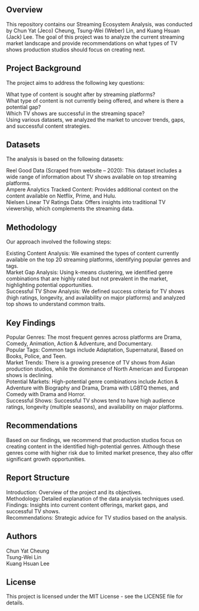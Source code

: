 ## Overview
This repository contains our Streaming Ecosystem Analysis, was conducted by Chun Yat (Jeco) Cheung, Tsung-Wei (Weber) Lin, and Kuang Hsuan (Jack) Lee. The goal of this project was to analyze the current streaming market landscape and provide recommendations on what types of TV shows production studios should focus on creating next.

## Project Background
The project aims to address the following key questions:

What type of content is sought after by streaming platforms?\
What type of content is not currently being offered, and where is there a potential gap?\
Which TV shows are successful in the streaming space?\
Using various datasets, we analyzed the market to uncover trends, gaps, and successful content strategies.

## Datasets
The analysis is based on the following datasets:

Reel Good Data (Scraped from website – 2020): This dataset includes a wide range of information about TV shows available on top streaming platforms.\
Ampere Analytics Tracked Content: Provides additional context on the content available on Netflix, Prime, and Hulu.\
Nielsen Linear TV Ratings Data: Offers insights into traditional TV viewership, which complements the streaming data.

## Methodology
Our approach involved the following steps:

Existing Content Analysis: We examined the types of content currently available on the top 20 streaming platforms, identifying popular genres and tags.\
Market Gap Analysis: Using k-means clustering, we identified genre combinations that are highly rated but not prevalent in the market, highlighting potential opportunities.\
Successful TV Show Analysis: We defined success criteria for TV shows (high ratings, longevity, and availability on major platforms) and analyzed top shows to understand common traits.

## Key Findings
Popular Genres: The most frequent genres across platforms are Drama, Comedy, Animation, Action & Adventure, and Documentary.\
Popular Tags: Common tags include Adaptation, Supernatural, Based on Books, Police, and Teen.\
Market Trends: There is a growing presence of TV shows from Asian production studios, while the dominance of North American and European shows is declining.\
Potential Markets: High-potential genre combinations include Action & Adventure with Biography and Drama, Drama with LGBTQ themes, and Comedy with Drama and Horror.\
Successful Shows: Successful TV shows tend to have high audience ratings, longevity (multiple seasons), and availability on major platforms.

## Recommendations
Based on our findings, we recommend that production studios focus on creating content in the identified high-potential genres. Although these genres come with higher risk due to limited market presence, they also offer significant growth opportunities.

## Report Structure
Introduction: Overview of the project and its objectives.\
Methodology: Detailed explanation of the data analysis techniques used.\
Findings: Insights into current content offerings, market gaps, and successful TV shows.\
Recommendations: Strategic advice for TV studios based on the analysis.

## Authors
Chun Yat Cheung\
Tsung-Wei Lin\
Kuang Hsuan Lee

## License
This project is licensed under the MIT License - see the LICENSE file for details.

